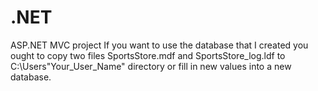 # .NET
ASP.NET MVC project
If you want to use the database that I created you ought to copy two files SportsStore.mdf and SportsStore_log.ldf to C:\Users\"Your_User_Name" directory or fill in new values into a new database.
